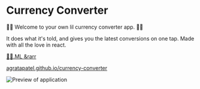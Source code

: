 # Currency Converter

🤑🤑 Welcome to your own lil currency converter app. 🤑🤑

It does what it's told, and gives you the latest conversions on one tap. Made with all the love in react.

[🤑🤑.ML &rarr](https://🤑🤑.ml)

[agratapatel.github.io/currency-converter](https://www.agratapatel.github.io/currency-converter)

![Preview of application](/.src/Currency-Converter-Screenshot.png)